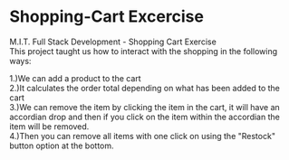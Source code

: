 # Shopping-Cart Excercise
M.I.T. Full Stack Development - Shopping Cart Exercise
<br/>
This project taught us how to interact with the shopping in the following ways: </br>

1.)We can add a product to the cart<br/>
2.)It calculates the order total depending on what has been added to the cart <br/>
3.)We can remove the item by clicking the item in the cart, it will have an accordian drop and then if you click on the item within the accordian the item will be removed.<br/>
4.)Then you can remove all items with one click on using the "Restock" button option at the bottom.
